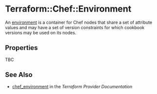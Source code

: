 # Terraform::Chef::Environment

An [environment](http://docs.chef.io/environments.html) is a container for
Chef nodes that share a set of attribute values and may have a set of version
constraints for which cookbook versions may be used on its nodes.

## Properties

TBC

## See Also

* [chef_environment](https://www.terraform.io/docs/providers/chef/r/environment.html) in the _Terraform Provider Documentation_